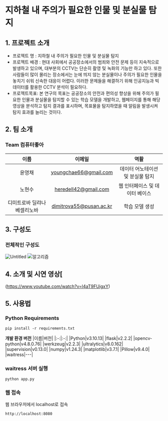 # 지하철 내 주의가 필요한 인물 및 분실물 탐지

## 1. 프로젝트 소개
- 프로젝트 명 : 지하철 내 주의가 필요한 인물 및 분실물 탐지
- 프로젝트 배경 : 현대 사회에서 공공장소에서의 범죄와 안전 문제 등이 지속적으로 발생하고 있으며, 대부분의 CCTV는 단순히 촬영 및 녹화의 기능만 하고 있다.
또한 사람들이 많이 몰리는 장소에서는 눈에 띄지 않는 분실물이나 주의가 필요한 인물을 놓치기 쉬워 신속한 대응이 어렵다.
이러한 문제들을 해결하기 위해 인공지능과 빅데이터를 활용한 CCTV 분석이 필요하다. 
- 프로젝트목표: 본 연구의 목표는 공공장소의 안전과 편의성 향상을 위해 주의가 필요한     인물과 분실물을 탐지할 수 있는 학습 모델을 개발하고,
웹페이지를 통해 해당 영상을 분석하고 탐지 결과를 표시하며, 목표물을 탐지하였을 때 알림을 발생시켜 탐지 효과를 늘리는 것이다. 
## 2. 팀 소개
### Team 컴퓨터좋아
|이름|이메일|역활|
|:-:|:-:|:-:|
|윤영채|youngchae66@gmail.com|데이터 어노테이션 및 분실물 탐지|
|노현수|heredell42@gmail.com|웹 인터페이스 및 데이터 베이스|
|디미트로바 딜랴나 베셀리노바|dimitrova55@pusan.ac.kr|학습 모델 생성|


## 3. 구성도
### 전체적인 구성도
![Untitled](https://github.com/pnucse-capstone/capstone-2023-1-14/assets/101184475/b880ccd4-9035-4e5e-a0df-49fefd8b0efd)
![알고리즘](https://github.com/pnucse-capstone/capstone-2023-1-14/assets/101184475/d92fd0fd-7553-4630-a89c-8d93d66cba49)




## 4. 소개 및 시연 영상[
(https://www.youtube.com/watch?v=l4aT9FUigxY)

## 5. 사용법
### Python Requirements
```
pip install -r requirements.txt
```

__개발 환경 버전__
|이름|버전|
|:-:|:-:|
|Python|v3.10.13|
|flask|v2.2.2|
|opencv-python|v4.8.0.76|
|werkzeug|v2.2.3| 
|ultralytics|v8.0.162| 
|supervision|v0.13.0|
|numpy|v1.24.3|
|matplotlib|v3.7.1|
|Pillow|v9.4.0|
|waitress|---|

### waitress 서버 실행

```
python app.py
```

### 웹 접속

웹 브라우저에서 localhost로 접속
```
http://localhost:8080
```
